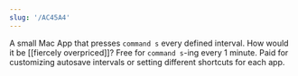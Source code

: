 ```yaml
---
slug: '/AC45A4'
---
```


A small Mac App that presses `command s` every defined interval.
How would it be [[fiercely overpriced]]?
Free for `command s`-ing every 1 minute.
Paid for customizing autosave intervals or setting different shortcuts for each app.
